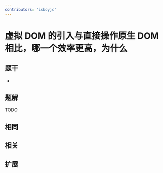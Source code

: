 ```yaml
---
contributors: 'isboyjc'
---
```


# 虚拟 DOM 的引入与直接操作原生 DOM 相比，哪一个效率更高，为什么


## 题干

- 



## 题解

<!-- ::: details 点我查看题解 -->

  TODO

<!-- ::: -->



## 相同


## 相关


## 扩展

